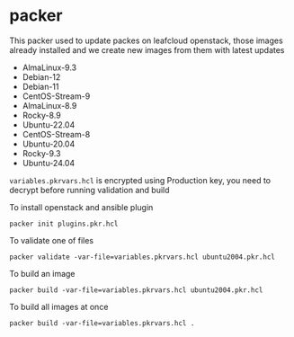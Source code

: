 # packer
This packer used to update packes on leafcloud openstack, those images already installed and we create new images from them with latest updates 
- AlmaLinux-9.3
- Debian-12
- Debian-11
- CentOS-Stream-9
- AlmaLinux-8.9
- Rocky-8.9
- Ubuntu-22.04
- CentOS-Stream-8
- Ubuntu-20.04
- Rocky-9.3
- Ubuntu-24.04

`variables.pkrvars.hcl` is encrypted using Production key, you need to decrypt before running validation and build 

To install openstack  and ansible plugin 
```
packer init plugins.pkr.hcl
```

To validate one of files
```
packer validate -var-file=variables.pkrvars.hcl ubuntu2004.pkr.hcl
```

To build an image
```
packer build -var-file=variables.pkrvars.hcl ubuntu2004.pkr.hcl
```

To build all images at once
```
packer build -var-file=variables.pkrvars.hcl .
```
